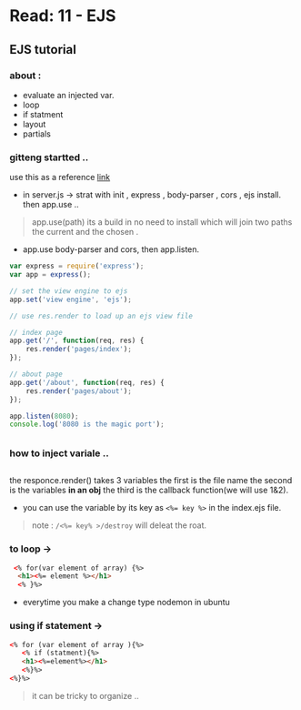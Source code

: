 # Read: 11 - EJS

## EJS tutorial 
### about : 
-  evaluate an injected var.
-  loop 
-  if statment 
-  layout 
-  partials
#### 
### gitteng startted ..
use this as a reference 
[link](https://scotch.io/tutorials/use-ejs-to-template-your-node-application)
- in server.js -> strat with init , express , body-parser , cors , ejs install. then app.use .. 
> app.use(path) its a build in no need to install which will join two paths the current and the chosen .

-  app.use body-parser and cors, then app.listen.

```js
var express = require('express');
var app = express();

// set the view engine to ejs
app.set('view engine', 'ejs');

// use res.render to load up an ejs view file

// index page 
app.get('/', function(req, res) {
	res.render('pages/index');
});

// about page 
app.get('/about', function(req, res) {
	res.render('pages/about');
});

app.listen(8080);
console.log('8080 is the magic port');
``` 
###### 
### how to inject variale ..
## 
the responce.render() takes 3 variables the first is the file name the second is the variables **in an obj** the third is the callback function(we will use 1&2).
- you can use the variable by its key as `<%= key %>` in the index.ejs file.
> note : `/<%= key% >/destroy` will deleat the roat.
### to loop ->

```html
 <% for(var element of array) {%>
  <h1><%= element %></h1>
  <% }%>
```
-  everytime you make a change type nodemon
in ubuntu
### using if statement ->
```html
<% for (var element of array ){%>
   <% if (statment){%>
   <h1><%=element%></h1>
   <%}%>
<%}%>
```
> it can be tricky to organize .. 

## 
